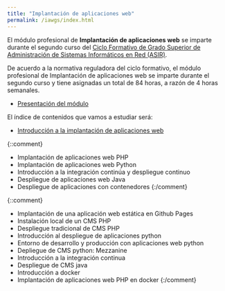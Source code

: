 ```yaml
---
title: "Implantación de aplicaciones web"
permalink: /iawgs/index.html
---
```


El módulo profesional de **Implantación de aplicaciones web** se imparte durante el segundo curso del [Ciclo Formativo de Grado Superior de Administración de Sistemas Informáticos en Red (ASIR)](http://www.aapri.es/curriculo/fp/asir).

De acuerdo a la normativa reguladora del ciclo formativo, el módulo profesional de Implantación de aplicaciones web se imparte durante el segundo curso y tiene asignadas un total de 84 horas, a razón de 4 horas semanales.

* [Presentación del módulo](http://josedom24.github.io/mod/iaw/presentacion#/)

El índice de contenidos que vamos a estudiar será:

* [Introducción a la implantación de aplicaciones web](u01)

{::comment}
* Implantación de aplicaciones web PHP
* Implantación de aplicaciones web Python
* Introducción a la integración continúa y despliegue continuo
* Despliegue de aplicaciones web Java
* Despliegue de aplicaciones con contenedores
{:/comment}


{::comment}
* Implantación de una aplicación web estática en Github Pages
* Instalación local de un CMS PHP
* Despliegue tradicional de CMS PHP
* Introducción al despliegue de aplicaciones python
* Entorno de desarrollo y producción con aplicaciones web python
* Depliegue de CMS python: Mezzanine
* Introducción a la integración continua
* Despliegue de CMS java
* Introducción a docker
* Implantación de aplicaciones web PHP en docker
{:/comment}

